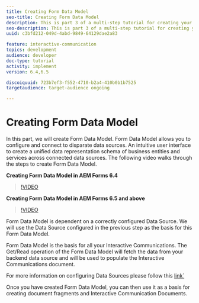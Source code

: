 ```yaml
---
title: Creating Form Data Model
seo-title: Creating Form Data Model
description: This is part 3 of a multi-step tutorial for creating your first interactive communications document. In this part, we will create Form Data Model. Form Data Model allows you to configure and connect to disparate data sources.It provides an intuitive user interface to create a unified data representation schema of business entities and services across connected data sources.The following video walks through the steps to create Form Data Model.
seo-description: This is part 3 of a multi-step tutorial for creating your first interactive communications document. In this part, we will create Form Data Model. Form Data Model allows you to configure and connect to disparate data sources.It provides an intuitive user interface to create a unified data representation schema of business entities and services across connected data sources. The following video walks through the steps to create Form Data Model.
uuid: c3bfd212-049d-4abd-9849-64129dae2a83

feature: interactive-communication
topics: development
audience: developer
doc-type: tutorial
activity: implement
version: 6.4,6.5

discoiquuid: 723b7ef3-f552-4710-b2a4-410b0b1b7525
targetaudience: target-audience ongoing

---
```


# Creating Form Data Model

 In this part, we will create Form Data Model. Form Data Model allows you to configure and connect to disparate data sources. An intuitive user interface to create a unified data representation schema of business entities and services across connected data sources. The following video walks through the steps to create Form Data Model.

**Creating Form Data Model in AEM Forms 6.4**
>[!VIDEO](https://video.tv.adobe.com/v/27763/?quality=9)

**Creating Form Data Model in AEM Forms 6.5 and above**
>[!VIDEO](https://video.tv.adobe.com/v/27765?quality=9)

Form Data Model is dependent on a correctly configured Data Source. We will use the Data Source configured in the previous step as the basis for this Form Data Model.

Form Data Model is the basis for all your Interactive Communications. The Get/Read operation of the Form Data Model will fetch the data from your backend data source and will be used to populate the Interactive Communications document.

For more information on configuring Data Sources please follow this [link`](parttwo.md)

Once you have created Form Data Model, you can then use it as a basis for creating document fragments and Interactive Communication Documents.
